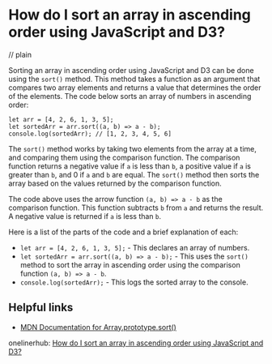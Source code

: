 # How do I sort an array in ascending order using JavaScript and D3?
// plain

Sorting an array in ascending order using JavaScript and D3 can be done using the `sort()` method. This method takes a function as an argument that compares two array elements and returns a value that determines the order of the elements. The code below sorts an array of numbers in ascending order:

```
let arr = [4, 2, 6, 1, 3, 5];
let sortedArr = arr.sort((a, b) => a - b);
console.log(sortedArr); // [1, 2, 3, 4, 5, 6]
```

The `sort()` method works by taking two elements from the array at a time, and comparing them using the comparison function. The comparison function returns a negative value if `a` is less than `b`, a positive value if `a` is greater than `b`, and 0 if `a` and `b` are equal. The `sort()` method then sorts the array based on the values returned by the comparison function.

The code above uses the arrow function `(a, b) => a - b` as the comparison function. This function subtracts `b` from `a` and returns the result. A negative value is returned if `a` is less than `b`.

Here is a list of the parts of the code and a brief explanation of each:

* `let arr = [4, 2, 6, 1, 3, 5];` - This declares an array of numbers.
* `let sortedArr = arr.sort((a, b) => a - b);` - This uses the `sort()` method to sort the array in ascending order using the comparison function `(a, b) => a - b`.
* `console.log(sortedArr);` - This logs the sorted array to the console.

## Helpful links

* [MDN Documentation for Array.prototype.sort()](https://developer.mozilla.org/en-US/docs/Web/JavaScript/Reference/Global_Objects/Array/sort)

onelinerhub: [How do I sort an array in ascending order using JavaScript and D3?](https://onelinerhub.com/javascript-d3/how-do-i-sort-an-array-in-ascending-order-using-javascript-and-d-)